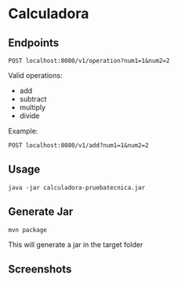 # Calculadora

## Endpoints
```
POST localhost:8080/v1/operation?num1=1&num2=2
```

Valid operations:
* add
* subtract
* multiply
* divide

Example:
```
POST localhost:8080/v1/add?num1=1&num2=2
```

## Usage
```
java -jar calculadora-pruebatecnica.jar
```

## Generate Jar
```
mvn package
```
This will generate a jar in the target folder

## Screenshots